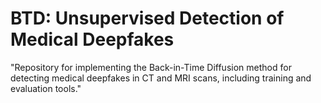# BTD: Unsupervised Detection of Medical Deepfakes
 "Repository for implementing the Back-in-Time Diffusion method for detecting medical deepfakes in CT and MRI scans, including training and evaluation tools."

